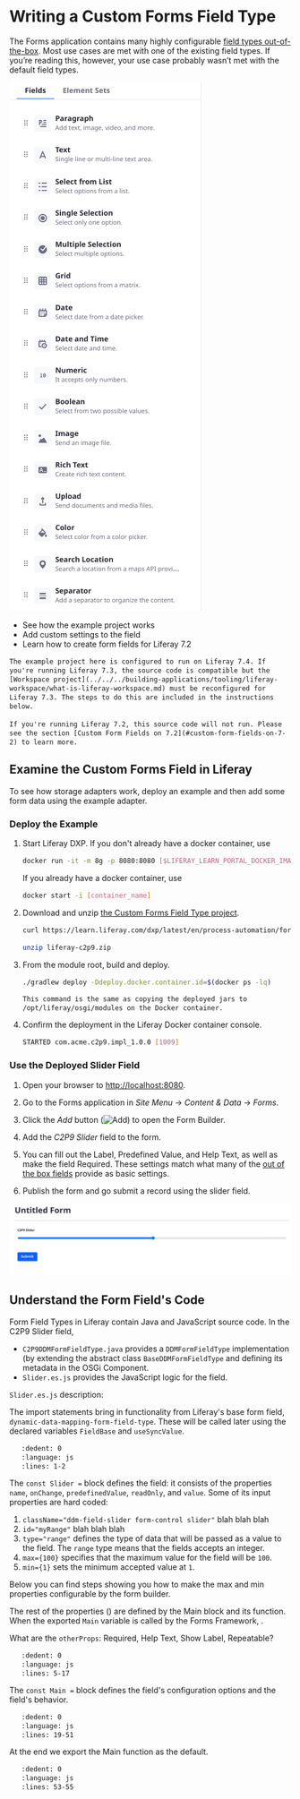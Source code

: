 # Writing a Custom Forms Field Type

The Forms application contains many highly configurable [field types out-of-the-box](../creating-and-managing-forms/forms-field-types-reference.md). Most use cases are met with one of the existing field types. If you’re reading this, however, your use case probably wasn’t met with the default field types.

![There are many useful form elements.](./writing-a-custom-forms-field-type/images/01.png)

* See how the example project works
* Add custom settings to the field
* Learn how to create form fields for Liferay 7.2

```{note}
The example project here is configured to run on Liferay 7.4. If you're running Liferay 7.3, the source code is compatible but the [Workspace project](../../../building-applications/tooling/liferay-workspace/what-is-liferay-workspace.md) must be reconfigured for Liferay 7.3. The steps to do this are included in the instructions below.

If you're running Liferay 7.2, this source code will not run. Please see the section [Custom Form Fields on 7.2](#custom-form-fields-on-7-2) to learn more.
```

## Examine the Custom Forms Field in Liferay 

To see how storage adapters work, deploy an example and then add some form data using the example adapter.

### Deploy the Example

1. Start Liferay DXP. If you don't already have a docker container, use

    ```bash
    docker run -it -m 8g -p 8080:8080 [$LIFERAY_LEARN_PORTAL_DOCKER_IMAGE$]
    ```

    If you already have a docker container, use

    ```bash
    docker start -i [container_name]
    ```

1. Download and unzip [the Custom Forms Field Type project](./writing-a-custom-forms-field-type/resources/liferay-c2p9.zip).

    ```bash
    curl https://learn.liferay.com/dxp/latest/en/process-automation/forms/developer-guide/liferay-c2p9.zip -O
    ```

    ```bash
    unzip liferay-c2p9.zip
    ```

1. From the module root, build and deploy.

    ```bash
    ./gradlew deploy -Ddeploy.docker.container.id=$(docker ps -lq)
    ```

    ```{tip}
    This command is the same as copying the deployed jars to /opt/liferay/osgi/modules on the Docker container.
    ```

1. Confirm the deployment in the Liferay Docker container console.

    ```bash
    STARTED com.acme.c2p9.impl_1.0.0 [1009]
    ```

### Use the Deployed Slider Field

1. Open your browser to <http://localhost:8080>.

1. Go to the Forms application in _Site Menu_ &rarr; _Content & Data_ &rarr; _Forms_.

1. Click the *Add* button (![Add](./../../../images/icon-add.png)) to open the Form Builder.

1. Add the _C2P9 Slider_ field to the form.

1. You can fill out the Label, Predefined Value, and Help Text, as well as make the field Required. These settings match what many of the [out of the box fields](../creating-and-managing-forms/forms-field-types-reference.md) provide as basic settings.

1. Publish the form and go submit a record using the slider field.

![Use the slider to set a value between 0 and 100.](./writing-a-custom-forms-field-type/images/02.png)

## Understand the Form Field's Code

Form Field Types in Liferay contain Java and JavaScript source code. In the C2P9 Slider field,

- `C2P9DDMFormFieldType.java` provides a `DDMFormFieldType` implementation (by extending the abstract class `BaseDDMFormFieldType` and defining its metadata in the OSGi Component.
- `Slider.es.js` provides the JavaScript logic for the field.

`Slider.es.js` description:

The import statements bring in functionality from Liferay's base form field, `dynamic-data-mapping-form-field-type`. These will be called later using the declared variables `FieldBase` and `useSyncValue`.

```{literalinclude} ./writing-a-custom-forms-field-type/resources/liferay-c2p9.zip/c2p9-impl/src/main/resources/META-INF/resources/C2P9/Slider.es.js
   :dedent: 0
   :language: js
   :lines: 1-2
```

The `const Slider =` block defines the field: it consists of the properties `name`, `onChange`, `predefinedValue`, `readOnly`, and `value`. Some of its input properties are hard coded: 

1. `className="ddm-field-slider form-control slider"` blah blah blah
1. `id="myRange"` blah blah blah
1. `type="range"` defines the type of data that will be passed as a value to the field. The `range` type means that the fields accepts an integer.
1. `max={100}` specifies that the maximum value for the field will be `100`.
1. `min={1}` sets the minimum accepted value at `1`.

Below you can find steps showing you how to make the max and min properties configurable by the form builder.

The rest of the properties () are defined by the Main block and its function. When the exported `Main` variable is called by the Forms Framework, .

What are the `otherProps`: Required, Help Text, Show Label, Repeatable?

```{literalinclude} ./writing-a-custom-forms-field-type/resources/liferay-c2p9.zip/c2p9-impl/src/main/resources/META-INF/resources/C2P9/Slider.es.js
   :dedent: 0
   :language: js
   :lines: 5-17
```

The `const Main =` block defines the field's configuration options and the field's behavior.

```{literalinclude} ./writing-a-custom-forms-field-type/resources/liferay-c2p9.zip/c2p9-impl/src/main/resources/META-INF/resources/C2P9/Slider.es.js
   :dedent: 0
   :language: js
   :lines: 19-51
```

At the end we export the Main function as the default.

```{literalinclude} ./writing-a-custom-forms-field-type/resources/liferay-c2p9.zip/c2p9-impl/src/main/resources/META-INF/resources/C2P9/Slider.es.js
   :dedent: 0
   :language: js
   :lines: 53-55
```
